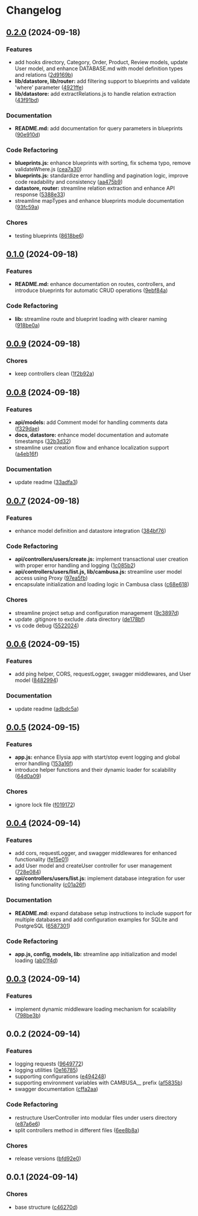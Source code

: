 # Changelog

## [0.2.0](https://github.com/enricodeleo/cambusa/compare/0.1.0...0.2.0) (2024-09-18)


### Features

* add hooks directory, Category, Order, Product, Review models, update User model, and enhance DATABASE.md with model definition types and relations ([2d9169b](https://github.com/enricodeleo/cambusa/commit/2d9169bc62f8fd361ded1521e26800fda8ad5331))
* **lib/datastore, lib/router:** add filtering support to blueprints and validate 'where' parameter ([4921ffe](https://github.com/enricodeleo/cambusa/commit/4921ffe83868d67e8c6d231edd58a75faf71baa6))
* **lib/datastore:** add extractRelations.js to handle relation extraction ([43f91bd](https://github.com/enricodeleo/cambusa/commit/43f91bda2dd5c16a6c5609e55980734ccfe04a85))


### Documentation

* **README.md:** add documentation for query parameters in blueprints ([90e910d](https://github.com/enricodeleo/cambusa/commit/90e910dce1c1f881708301d931a34ab05edb06c5))


### Code Refactoring

* **blueprints.js:** enhance blueprints with sorting, fix schema typo, remove validateWhere.js ([cea7a30](https://github.com/enricodeleo/cambusa/commit/cea7a305a758a143aa38787fea72aa83cbc3581b))
* **blueprints.js:** standardize error handling and pagination logic, improve code readability and consistency ([aa475b9](https://github.com/enricodeleo/cambusa/commit/aa475b901688667721c8795207a6e70421b2f4ac))
* **datastore, router:** streamline relation extraction and enhance API response ([5388e33](https://github.com/enricodeleo/cambusa/commit/5388e334d100475c8668b152a8bb228aae6bcec9))
* streamline mapTypes and enhance blueprints module documentation ([93fc59a](https://github.com/enricodeleo/cambusa/commit/93fc59a8b0528682b654566149f8dc0141c73192))


### Chores

* testing blueprints ([8618be6](https://github.com/enricodeleo/cambusa/commit/8618be69906a9877eaaad93cd8e15ab49c76152e))

## [0.1.0](https://github.com/enricodeleo/cambusa/compare/0.0.9...0.1.0) (2024-09-18)


### Features

* **README.md:** enhance documentation on routes, controllers, and introduce blueprints for automatic CRUD operations ([9ebf84a](https://github.com/enricodeleo/cambusa/commit/9ebf84af123c755dfb6b8846564af3d0a3df371d))


### Code Refactoring

* **lib:** streamline route and blueprint loading with clearer naming ([918be0a](https://github.com/enricodeleo/cambusa/commit/918be0a0b958a34d3e89a8b92398854ac88fc491))

## [0.0.9](https://github.com/enricodeleo/cambusa/compare/0.0.8...0.0.9) (2024-09-18)


### Chores

* keep controllers clean ([1f2b92a](https://github.com/enricodeleo/cambusa/commit/1f2b92a570db371cbfae2bbf91dcd078ade79357))

## [0.0.8](https://github.com/enricodeleo/cambusa/compare/0.0.7...0.0.8) (2024-09-18)


### Features

* **api/models:** add Comment model for handling comments data ([f329dae](https://github.com/enricodeleo/cambusa/commit/f329dae8b955533bee5df12ac23a686397984841))
* **docs, datastore:** enhance model documentation and automate timestamps ([32b3d32](https://github.com/enricodeleo/cambusa/commit/32b3d3278825d9b3a437a0e2a56f610bdaec2cfc))
* streamline user creation flow and enhance localization support ([a4eb16f](https://github.com/enricodeleo/cambusa/commit/a4eb16fd2fa668dec494127d705ba32b7ce7d3b2))


### Documentation

* update readme ([33adfa3](https://github.com/enricodeleo/cambusa/commit/33adfa3a32a29137b26f505d6291acc0ea40d460))

## [0.0.7](https://github.com/enricodeleo/cambusa/compare/0.0.6...0.0.7) (2024-09-18)


### Features

* enhance model definition and datastore integration ([384bf76](https://github.com/enricodeleo/cambusa/commit/384bf7670ce23dbcefe5a006718e53f49e5334e7))


### Code Refactoring

* **api/controllers/users/create.js:** implement transactional user creation with proper error handling and logging ([1c085b2](https://github.com/enricodeleo/cambusa/commit/1c085b2974b3281030aed4c74e7f5f38109fbfc2))
* **api/controllers/users/list.js, lib/cambusa.js:** streamline user model access using Proxy ([97ea5fb](https://github.com/enricodeleo/cambusa/commit/97ea5fbec0456f4c6a022fab25079347701d5af4))
* encapsulate initialization and loading logic in Cambusa class ([c68e618](https://github.com/enricodeleo/cambusa/commit/c68e618d8288b73a8651963e02d7746f25c2469a))


### Chores

* streamline project setup and configuration management ([9c3897d](https://github.com/enricodeleo/cambusa/commit/9c3897d0639ad604a0d8878596d902d11b1b5b8e))
* update .gitignore to exclude .data directory ([de178bf](https://github.com/enricodeleo/cambusa/commit/de178bf1d8b1a8810220311d8d66260978955078))
* vs code debug ([5522024](https://github.com/enricodeleo/cambusa/commit/5522024ffb7c21e27acffc7eb492481e216adad8))

## [0.0.6](https://github.com/enricodeleo/cambusa/compare/0.0.5...0.0.6) (2024-09-15)


### Features

* add ping helper, CORS, requestLogger, swagger middlewares, and User model ([8482994](https://github.com/enricodeleo/cambusa/commit/8482994c9ea4c28be5a1591eb6399947bd1e1602))


### Documentation

* update readme ([adbdc5a](https://github.com/enricodeleo/cambusa/commit/adbdc5a3925ae4ea89aeb4558ac9b9886e2a548d))

## [0.0.5](https://github.com/enricodeleo/cambusa/compare/0.0.4...0.0.5) (2024-09-15)


### Features

* **app.js:** enhance Elysia app with start/stop event logging and global error handling ([153a16f](https://github.com/enricodeleo/cambusa/commit/153a16f08a6f73d844380bf4f587aa50613e9158))
* introduce helper functions and their dynamic loader for scalability ([64d0a09](https://github.com/enricodeleo/cambusa/commit/64d0a0991ecc9cd3001b6f17607d02c785ef9dec))


### Chores

* ignore lock file ([f019172](https://github.com/enricodeleo/cambusa/commit/f01917231167a8fd3931762bc2c0d3c7df6df04d))

## [0.0.4](https://github.com/enricodeleo/cambusa/compare/0.0.3...0.0.4) (2024-09-14)


### Features

* add cors, requestLogger, and swagger middlewares for enhanced functionality ([fe15e01](https://github.com/enricodeleo/cambusa/commit/fe15e018b783040aa686d50b49714faa855cd907))
* add User model and createUser controller for user management ([728e084](https://github.com/enricodeleo/cambusa/commit/728e0844618f22d6d13481852ddf50e1c2c0646f))
* **api/controllers/users/list.js:** implement database integration for user listing functionality ([c01a26f](https://github.com/enricodeleo/cambusa/commit/c01a26fe051572fa4bd819247549694118dae580))


### Documentation

* **README.md:** expand database setup instructions to include support for multiple databases and add configuration examples for SQLite and PostgreSQL ([6587301](https://github.com/enricodeleo/cambusa/commit/6587301dcd58eba74e09ebeb7db07e173723d1a5))


### Code Refactoring

* **app.js, config, models, lib:** streamline app initialization and model loading ([ab01f4d](https://github.com/enricodeleo/cambusa/commit/ab01f4d3973a0a9beb1fe71ba95aefe0a5d07f06))

## [0.0.3](https://github.com/enricodeleo/cambusa/compare/0.0.2...0.0.3) (2024-09-14)


### Features

* implement dynamic middleware loading mechanism for scalability ([798be3b](https://github.com/enricodeleo/cambusa/commit/798be3ba79519d3a6270057d8186dfaf81326a61))

## 0.0.2 (2024-09-14)


### Features

* logging requests ([9649772](https://github.com/enricodeleo/cambusa/commit/9649772ea654db216a6885d9189331ff90dcfbf9))
* logging utilities ([0e16785](https://github.com/enricodeleo/cambusa/commit/0e16785cd9ad9cfe90b3a634fc8b492e38fea14b))
* supporting configurations ([e494248](https://github.com/enricodeleo/cambusa/commit/e49424858ed6a769f92cee652ac4e72db7335b8a))
* supporting environment variables with CAMBUSA__ prefix ([af5835b](https://github.com/enricodeleo/cambusa/commit/af5835b6fc9027b8ca8868ca8f7ff10d09669a93))
* swagger documentation ([cffa2aa](https://github.com/enricodeleo/cambusa/commit/cffa2aae174acbacd5f0023401c260203d3c9fd7))


### Code Refactoring

* restructure UserController into modular files under users directory ([e87a6e6](https://github.com/enricodeleo/cambusa/commit/e87a6e6ab6f678b24628ff42125420e3e3ac8d0b))
* split controllers method in different files ([6ee8b8a](https://github.com/enricodeleo/cambusa/commit/6ee8b8af234fde357c5db71c4ceb229a1e760a64))


### Chores

* release versions ([bfd92e0](https://github.com/enricodeleo/cambusa/commit/bfd92e08146e84a0d57bd15d4f62a6689282a511))


## 0.0.1 (2024-09-14)


### Chores

* base structure ([c46270d](https://github.com/enricodeleo/cambusa/commit/c46270de0a087a16fb9654438febce5136cfd6d7))
